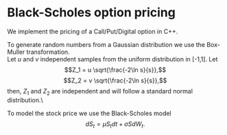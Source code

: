 # Black-Scholes option pricing

We implement the pricing of a Call/Put/Digital option in C++.

To generate random numbers from a Gaussian distribution we use the Box-Muller transformation.\
Let $u$ and $v$ independent samples from the uniform distribution in [-1,1]. Let
$$Z_1 = u  \sqrt{\frac{-2\ln s}{s}},$$
$$Z_2 = v  \sqrt{\frac{-2\ln s}{s}},$$
then, $Z_1$ and $Z_2$ are independent and will follow a standard normal distribution.\

To model the stock price we use the Black-Scholes model
$$dS_t = \mu S_t dt + \sigma S dW_t.$$



